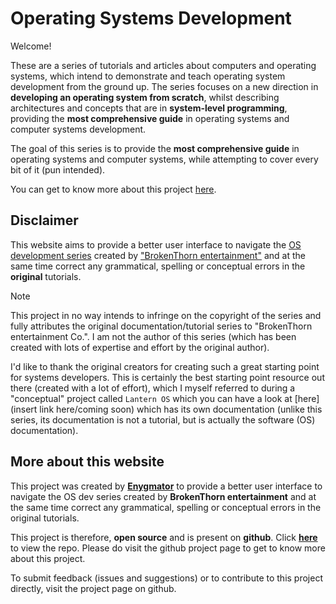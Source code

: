 # Operating Systems Development

Welcome!

These are a series of tutorials and articles about computers and operating systems, which intend to demonstrate and teach operating system development from the ground up. The series focuses on a new direction in **developing an operating system from scratch**, whilst describing architectures and concepts that are in **system-level programming**, providing the **most comprehensive guide** in operating systems and computer systems development.

The goal of this series is to provide the **most comprehensive guide** in operating systems and computer systems, while attempting to cover every bit of it (pun intended).

You can get to know more about this project [here](~/articles/About/About_This_Project.md).

## Disclaimer

This website aims to provide a better user interface to navigate the [OS development series](http://www.brokenthorn.com/Resources/OSDevIndex.html) created by ["BrokenThorn entertainment"](http://www.brokenthorn.com/) and at the same time correct any grammatical, spelling or conceptual errors in the **original** tutorials.

> [!NOTE]
> This project in no way intends to infringe on the copyright of the series and fully attributes the original documentation/tutorial series to "BrokenThorn entertainment Co.". I am not the author of this series (which has been created with lots of expertise and effort by the original author).

I'd like to thank the original creators for creating such a great starting point for systems developers. This is certainly the best starting point resource out there (created with a lot of effort), which I myself referred to during a "conceptual" project called `Lantern OS` which you can have a look at [here] (insert link here/coming soon) which has its own documentation (unlike this series, its documentation is not a tutorial, but is actually the software (OS) documentation).

## More about this website

This project was created by [**Enygmator**](https://github.com/enygmator/) to provide a better user interface to navigate the OS dev series created by **BrokenThorn entertainment** and at the same time correct any grammatical, spelling or conceptual errors in the original tutorials.

This project is therefore, **open source** and is present on **github**. Click [**here**](https://github.com/enygmator/BrokenThorn-OS-Dev-Series) to view the repo. Please do visit the github project page to get to know more about this project.

To submit feedback (issues and suggestions) or to contribute to this project directly, visit the project page on github.
